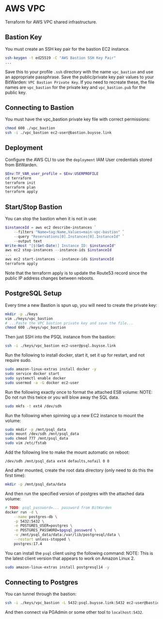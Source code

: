 # AWS VPC

Terraform for AWS VPC shared infrastructure.

## Bastion Key

You must create an SSH key pair for the bastion EC2 instance.

```sh
ssh-keygen -t ed25519 -C "AWS Bastion SSH Key Pair"
...
```

Save this to your profile `.ssh` directory with the name `vpc_bastion` and use an appropriate passphrase.
Save the public/private key pair values to your BitWarden: `VPC Bastion Private Key`.
If you need to recreate these, the file names are `vpc_bastion` for the private key and `vpc_bastion.pub` for the public key.

## Connecting to Bastion

You must have the vpc_bastion private key file with correct permissions:
```sh
chmod 600 ./vpc_bastion
ssh -i ./vpc_bastion ec2-user@bastion.buysse.link
```

## Deployment

Configure the AWS CLI to use the `deployment` IAM User credentials stored from BitWarden.

```PowerShell
$Env:TF_VAR_user_profile = $Env:USERPROFILE
cd terraform
terraform init
terraform plan
terraform apply
```

## Start/Stop Bastion

You can stop the bastion when it is not in use:

```PowerShell
$instanceId = aws ec2 describe-instances `
	--filters "Name=tag:Name,Values=main-vpc-bastion" `
	--query "Reservations[0].Instances[0].InstanceId" `
	--output text
Write-Host "[$(Get-Date)] Instance ID: $instanceId"
aws ec2 stop-instances --instance-ids $instanceId
...
aws ec2 start-instances --instance-ids $instanceId
terraform apply
```

Note that the terraform apply is to update the Route53 record since the public
IP address changes between reboots.

## PostgreSQL Setup

Every time a new Bastion is spun up, you will need to create the private key:
```sh
mkdir -p ./keys
vim ./keys/vpc_bastion
# ...Paste the VPC bastion private key and save the file...
chmod 600 ./keys/vpc_bastion
```

Then just SSH into the PSQL instance from the bastion:
```sh
ssh -i ./keys/vpc_bastion ec2-user@psql.buysse.link
```

Run the following to install docker, start it, set it up for restart, and not require sudo.
```sh
sudo amazon-linux-extras install docker -y
sudo service docker start
sudo systemctl enable docker
sudo usermod -a -G docker ec2-user
```

Run the following exactly once to format the attached ESB volume:
NOTE: Do not run this twice or you will blow away the SQL data.
```sh
sudo mkfs -t ext4 /dev/sdh
```

Run the following when spinning up a new EC2 instance to mount the volume:
```sh
sudo mkdir -p /mnt/psql_data
sudo mount /dev/sdh /mnt/psql_data
sudo chmod 777 /mnt/psql_data
sudo vim /etc/fstab
```

Add the following line to make the mount automatic on reboot:
```fstab
/dev/sdh /mnt/psql_data ext4 defaults,nofail 0 0
```

And after mounted, create the root data directory (only need to do this the first time):
```sh
mkdir -p /mnt/psql_data/data
```

And then run the specified version of postgres with the attached data volume:
```sh
# TODO: psql_password=... password from BitWarden
docker run -d \
	--name postgres-db \
	-p 5432:5432 \
	-e POSTGRES_USER=postgres \
	-e POSTGRES_PASSWORD=$pgsql_password \
	-v /mnt/psql_data/data:/var/lib/postgresql/data \
	--restart unless-stopped \
	postgres:17.4
```

You can install the `psql` client using the following command:
NOTE: This is the latest client version that appears to work on Amazon Linux 2.
```sh
sudo amazon-linux-extras install postgresql14 -y
```

## Connecting to Postgres

You can tunnel through the bastion:
```sh
ssh -i ./keys/vpc_bastion -L 5432:psql.buysse.link:5432 ec2-user@bastion.buysse.link
```

And then connect via PGAdmin or some other tool to `localhost:5432`.
